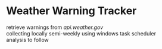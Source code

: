 # Weather Warning Tracker

retrieve warnings from _api.weather.gov_ <br>
collecting locally semi-weekly using windows task scheduler <br>
analysis to follow
